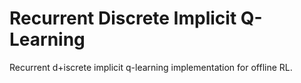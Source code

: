 # Recurrent Discrete Implicit Q-Learning
Recurrent d+iscrete implicit q-learning implementation for offline RL. 
